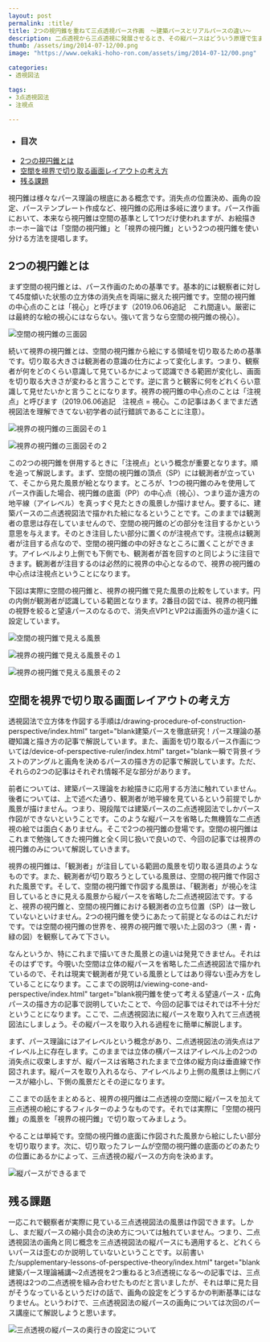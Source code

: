 ```yaml
---
layout: post
permalink: :title/
title: 2つの視円錐を重ねて三点透視パース作画　〜建築パースとリアルパースの違い〜
description: 二点透視から三点透視に発展させるとき、その縦パースはどういう原理で生まれるのかを、建築パースとリアルパースの比較で説明しています。
thumb: /assets/img/2014-07-12/00.png
image: "https://www.oekaki-hoho-ron.com/assets/img/2014-07-12/00.png"

categories:
- 透視図法

tags:
- 3点透視図法
- 注視点

---
```


- ### 目次
- [2つの視円錐とは](#2つの視円錐とは)
- [空間を視界で切り取る画面レイアウトの考え方](#空間を視界で切り取る画面レイアウトの考え方)
- [残る課題](#残る課題)



視円錐は様々なパース理論の根底にある概念です。消失点の位置決め、画角の設定、パーステンプレート作成など、視円錐の応用は多岐に渡ります。パース作画において、本来なら視円錐は空間の基準として1つだけ使われますが、お絵描きホーホー論では「空間の視円錐」と「視界の視円錐」という2つの視円錐を使い分ける方法を提唱します。

## 2つの視円錐とは

まず<yy>空間の視円錐</yy>とは、<bb>パース作画のための基準</bb>です。基本的には観察者に対して45度傾いた状態の立方体の消失点を両端に据えた視円錐です。<bb>空間の視円錐の中心点</bb>のことは「<yy>視心</yy>」と呼びます（<pp>2019.06.06追記</pp>　これ間違い。厳密には最終的な絵の視心にはならない。強いて言うなら空間の視円錐の視心）。

![空間の視円錐の三面図](/assets/img/2014-07-12/01.png)

続いて<yy>視界の視円錐</yy>とは、<bb>空間の視円錐から絵にする領域を切り取るための基準</bb>です。切り取る大きさは観測者の意識の仕方によって変化します。つまり、観察者が何をどのくらい意識して見ているかによって認識できる範囲が変化し、画面を切り取る大きさが変わると言うことです。逆に言うと観客に何をどれくらい意識して見せたいかと言うことになります。<bb>視界の視円錐の中心点</bb>のことは「<yy>注視点</yy>」と呼びます（<pp>2019.06.06追記</pp>　注視点 = 視心。この記事はあくまでまだ透視図法を理解できてない初学者の試行錯誤であることに注意）。

![視界の視円錐の三面図その１](/assets/img/2014-07-12/02.png)

![視界の視円錐の三面図その２](/assets/img/2014-07-12/03.png)

この2つの視円錐を併用するときに「注視点」という概念が重要となります。順を追って解説します。まず、空間の視円錐の頂点（SP）には観測者が立っていて、そこから見た風景が絵となります。ところが、1つの視円錐のみを使用してパース作画した場合、視円錐の底面（PP）の中心点（視心）、つまり遥か遠方の地平線（アイレベル）を真っすぐ見たときの風景しか描けません。要するに、建築パースの二点透視図法で描かれた絵になるということです。このままでは観測者の意思は存在していませんので、空間の視円錐のどの部分を注目するかという意思を与えます。そのとき注目したい部分に置くのが注視点です。注視点は観測者が注目する点なので、空間の視円錐の中の好きなところに置くことができます。アイレベルより上側でも下側でも、観測者が首を回すのと同じように注目できます。観測者が注目するのは必然的に視界の中心となるので、視界の視円錐の中心点は注視点ということになります。

下図は実際に空間の視円錐と、視界の視円錐で見た風景の比較をしています。円の内側が観測者が認識している範囲となります。2番目の図では、視界の視円錐の視野を絞ると望遠パースのなるので、消失点VP1とVP2は画面外の遥か遠くに設定しています。

![空間の視円錐で見える風景](/assets/img/2014-07-12/04.png)

![視界の視円錐で見える風景その１](/assets/img/2014-07-12/05.png)

![視界の視円錐で見える風景その２](/assets/img/2014-07-12/06.png)

## 空間を視界で切り取る画面レイアウトの考え方

透視図法で立方体を作図する手順は/drawing-procedure-of-construction-perspective/index.html" target="blank建築パースを徹底研究！パース理論の基礎知識と描き方の記事で解説しています。また、画面を切り取るパース作画については/device-of-perspective-ruler/index.html" target="blank一瞬で背景イラストのアングルと画角を決めるパースの描き方の記事で解説しています。ただ、それらの2つの記事はそれぞれ情報不足な部分があります。

前者については、建築パース理論をお絵描きに応用する方法に触れていません。後者については、上で述べた通り、観測者が地平線を見ているという前提でしか風景が描けません。つまり、現段階では建築パースの二点透視図法でしかパース作図ができないということです。このような縦パースを省略した無機質な二点透視の絵では面白くありません。そこで2つの視円錐の登場です。空間の視円錐はこれまで勉強してきた視円錐と全く同じ扱いで良いので、今回の記事では視界の視円錐のみについて解説していきます。


視界の視円錐は、「観測者」が注目している範囲の風景を切り取る道具のようなものです。また、観測者が切り取ろうとしている風景は、空間の視円錐で作図された風景です。そして、空間の視円錐で作図する風景は、「観測者」が視心を注目しているときに見える風景から縦パースを省略した二点透視図法です。すると、視界の視円錐と、空間の視円錐における観測者の立ち位置（SP）は一致していないといけません。2つの視円錐を使うにあたって前提となるのはこれだけです。では空間の視円錐の世界を、視界の視円錐で覗いた上図の3つ（黒・青・緑の図）を観察してみて下さい。

なんというか、特にこれまで描いてきた風景との違いは発見できません。それはそのはずです。今覗いた空間は立体の縦パースを省略した二点透視図法で描かれているので、それは現実で観測者が見ている風景としてはあり得ない歪み方をしていることになります。ここまでの説明は/viewing-cone-and-perspective/index.html" target="blank視円錐を使って考える望遠パース・広角パースの描き方の記事で説明していたことで、今回の記事ではそれでは不十分だということになります。ここで、二点透視図法に縦パースを取り入れて三点透視図法にしましょう。その縦パースを取り入れる過程をに簡単に解説します。

まず、パース理論にはアイレベルという概念があり、二点透視図法の消失点はアイレベル上に存在します。このままでは立体の横パースはアイレベル上の2つの消失点に収束しますが、縦パースは省略されたままで立体の縦方向は垂直線で作図されます。縦パースを取り入れるなら、アイレベルより上側の風景は上側にパースが縮小し、下側の風景だとその逆になります。

ここまでの話をまとめると、視界の視円錐は二点透視の空間に縦パースを加えて三点透視の絵にするフィルターのようなものです。それでは実際に「空間の視円錐」の風景を「視界の視円錐」で切り取ってみましょう。

やることは単純です。空間の視円錐の底面に作図された風景から絵にしたい部分を切り取ります。次に、切り取ったフレームが空間の視円錐の底面のどのあたりの位置にあるかによって、三点透視の縦パースの方向を決めます。

![縦パースができるまで](/assets/img/2014-07-12/07.png)

## 残る課題

一応これで観察者が実際に見ている三点透視図法の風景は作図できます。しかし、まだ縦パースの縮小具合の決め方については触れていません。つまり、二点透視図法の画角と同じ概念を三点透視図法の縦パースにも適用すると、どれくらいパースは歪むのか説明していないということです。以前書いた/supplementary-lessons-of-perspective-theory/index.html" target="blank建築パース理論補講〜2点透視を2つ重ねると3点透視になる〜の記事では、三点透視は2つの二点透視を組み合わせたものだと言いましたが、それは単に見た目がそうなっているというだけの話で、画角の設定をどうするかの判断基準にはなりません。というわけで、三点透視図法の縦パースの画角については次回のパース講座にて解説しようと思います。

![三点透視の縦パースの奥行きの設定について](/assets/img/2014-07-12/08.png)
